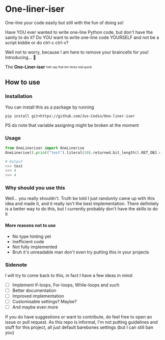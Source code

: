 # One-liner-iser
One-line your code easily but still with the fun of doing so!

Have YOU ever wanted to write one-line Python code, but don't have the sanity to do it?
Do YOU want to write one-line code YOURSELF and not be a script kiddie or do ctrl-c ctrl-v?

Well not to worry, because I am here to remove your braincells for you!
Introducing... 🥁

The **One-Liner-iser**
<sub><sup>heh say that ten times real quick</sup></sub>

## How to use

### Installation
You can install this as a package by running
```
pip install git+https://github.com/Jus-Codin/One-liner-iser
```

PS do note that variable assigning might be broken at the moment

### Usage
```py
from OneLineriser import OneLinerise
OneLinerise().print("test").literal(10).returned.bit_length().RET_OBJ.save_last_as("bruh").print_last.print(bruh)

# Output
>>> test
>>> 4
>>> 4
```

### Why should you use this
Well... you really shouldn't. Truth be told I just randomly came up with this idea and made it, and it really isn't the best implementation.
There definitely is a better way to do this, but I currently probably don't have the skills to do it
#### More reasons not to use
- No type hinting yet
- Inefficient code
- Not fully implemented
- Bruh it's unreadable man don't even try putting this in your projects

### Sidenote
I will try to come back to this, in fact I have a few ideas in mind:
 - [ ] Implement If-loops, For-loops, While-loops and such
 - [ ] Better documentation
 - [ ] Improved implementation
 - [ ] Customisable settings? Maybe?
 - [ ] And maybe even more

If you do have suggestions or want to contribute, do feel free to open an issue or pull request. As this repo is informal, I'm not putting guidelines and stuff for this project, all just default barebones settings (but I can still ban you)
